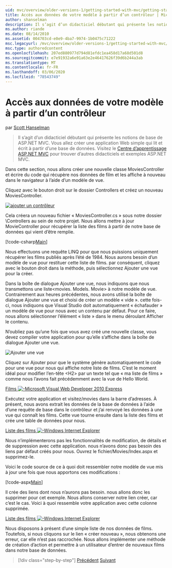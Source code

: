 ```yaml
---
uid: mvc/overview/older-versions-1/getting-started-with-mvc/getting-started-with-mvc-part5
title: Accès aux données de votre modèle à partir d’un contrôleur | Microsoft Docs
author: shanselman
description: Il s’agit d’un didacticiel débutant qui présente les notions de base de ASP.NET MVC. Créer une application Web simple qui lit et écrit à partir d’une base de données.
ms.author: riande
ms.date: 08/14/2010
ms.assetid: 004703cd-e0e9-4ba7-9974-1b0475c71222
msc.legacyurl: /mvc/overview/older-versions-1/getting-started-with-mvc/getting-started-with-mvc-part5
msc.type: authoredcontent
ms.openlocfilehash: 207ed880977d794d81efdc1ea458d17a68d501d8
ms.sourcegitcommit: e7e91932a6e91a63e2e46417626f39d6b244a3ab
ms.translationtype: MT
ms.contentlocale: fr-FR
ms.lasthandoff: 03/06/2020
ms.locfileid: "78543749"
---
```

# <a name="accessing-your-models-data-from-a-controller"></a>Accès aux données de votre modèle à partir d’un contrôleur

par [Scott Hanselman](https://github.com/shanselman)

> Il s’agit d’un didacticiel débutant qui présente les notions de base de ASP.NET MVC. Vous allez créer une application Web simple qui lit et écrit à partir d’une base de données. Visitez le [Centre d’apprentissage ASP.NET MVC](../../../index.md) pour trouver d’autres didacticiels et exemples ASP.NET MVC.

Dans cette section, nous allons créer une nouvelle classe MoviesController et écrire du code qui récupère nos données de film et les affiche à nouveau dans le navigateur à l’aide d’un modèle de vue.

Cliquez avec le bouton droit sur le dossier Controllers et créez un nouveau MoviesController.

[![ajouter un contrôleur](getting-started-with-mvc-part5/_static/image2.png)](getting-started-with-mvc-part5/_static/image1.png)

Cela créera un nouveau fichier « MoviesController.cs » sous notre dossier \Controllers au sein de notre projet. Nous allons mettre à jour MovieController pour récupérer la liste des films à partir de notre base de données qui vient d’être remplie.

[!code-csharp[Main](getting-started-with-mvc-part5/samples/sample1.cs)]

Nous effectuons une requête LINQ pour que nous puissions uniquement récupérer les films publiés après l’été de 1984. Nous aurons besoin d’un modèle de vue pour restituer cette liste de films. par conséquent, cliquez avec le bouton droit dans la méthode, puis sélectionnez Ajouter une vue pour la créer.

Dans la boîte de dialogue Ajouter une vue, nous indiquons que nous transmettons une liste&lt;movies. Models. Movie&gt; à notre modèle de vue. Contrairement aux heures précédentes, nous avons utilisé la boîte de dialogue Ajouter une vue et choisi de créer un modèle « vide ». cette fois-ci, nous indiquons que Visual Studio doit automatiquement « échafauder » un modèle de vue pour nous avec un contenu par défaut. Pour ce faire, nous allons sélectionner l’élément « liste » dans le menu déroulant Afficher le contenu.

N’oubliez pas qu’une fois que vous avez créé une nouvelle classe, vous devez compiler votre application pour qu’elle s’affiche dans la boîte de dialogue Ajouter une vue.

![Ajouter une vue](getting-started-with-mvc-part5/_static/image3.png)

Cliquez sur Ajouter pour que le système génère automatiquement le code pour une vue pour nous qui affiche notre liste de films. C’est le moment idéal pour modifier l’en-tête &lt;H2&gt; par un texte tel que « ma liste de films » comme nous l’avons fait précédemment avec la vue de Hello World.

[Films ![-Microsoft Visual Web Developer 2010 Express](getting-started-with-mvc-part5/_static/image5.png)](getting-started-with-mvc-part5/_static/image4.png)

Exécutez votre application et visitez/movies dans la barre d’adresses. À présent, nous avons extrait les données de la base de données à l’aide d’une requête de base dans le contrôleur et j’ai renvoyé les données à une vue qui connaît les films. Cette vue tourne ensuite dans la liste des films et crée une table de données pour nous.

[Liste des films ![-Windows Internet Explorer](getting-started-with-mvc-part5/_static/image7.png)](getting-started-with-mvc-part5/_static/image6.png)

Nous n’implémenterons pas les fonctionnalités de modification, de détails et de suppression avec cette application. nous n’avons donc pas besoin des liens par défaut créés pour nous. Ouvrez le fichier/Movies/Index.aspx et supprimez-le.

Voici le code source de ce à quoi doit ressembler notre modèle de vue mis à jour une fois que nous apportons ces modifications :

[!code-aspx[Main](getting-started-with-mvc-part5/samples/sample2.aspx)]

Il crée des liens dont nous n’aurons pas besoin. nous allons donc les supprimer pour cet exemple. Nous allons conserver notre lien créer, car c’est le cas. Voici à quoi ressemble votre application avec cette colonne supprimée.

[Liste des films ![-Windows Internet Explorer](getting-started-with-mvc-part5/_static/image9.png)](getting-started-with-mvc-part5/_static/image8.png)

Nous disposons à présent d’une simple liste de nos données de films. Toutefois, si nous cliquons sur le lien « créer nouveau », nous obtenons une erreur, car elle n’est pas raccrochée. Nous allons implémenter une méthode de création d’action et permettre à un utilisateur d’entrer de nouveaux films dans notre base de données.

> [!div class="step-by-step"]
> [Précédent](getting-started-with-mvc-part4.md)
> [Suivant](getting-started-with-mvc-part6.md)
